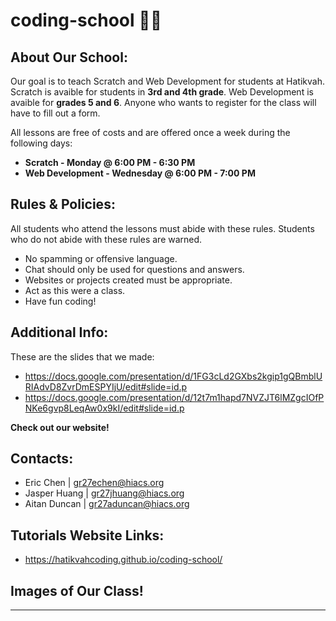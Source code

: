 # coding-school 👨‍💻

## About Our School: 

Our goal is to teach Scratch and Web Development for students at Hatikvah. Scratch is avaible for students in **3rd and 4th grade**. Web Development is avaible for **grades 5 and 6**. Anyone who wants to register for the class will have to fill out a form.

All lessons are free of costs and are offered once a week during the following days: 

  - **Scratch - Monday @ 6:00 PM - 6:30 PM**
  - **Web Development - Wednesday @ 6:00 PM - 7:00 PM**

## Rules & Policies: 

All students who attend the lessons must abide with these rules. Students who do not abide with these rules are warned.

  - No spamming or offensive language.
  - Chat should only be used for questions and answers.
  - Websites or projects created must be appropriate.
  - Act as this were a class.
  - Have fun coding!

## Additional Info: 

These are the slides that we made:

  - https://docs.google.com/presentation/d/1FG3cLd2GXbs2kgip1gQBmblURIAdvD8ZvrDmESPYIjU/edit#slide=id.p
  - https://docs.google.com/presentation/d/12t7m1hapd7NVZJT6lMZgcIOfPNKe6gvp8LeqAw0x9kI/edit#slide=id.p

**Check out our website!**

## Contacts: 

  - Eric Chen | gr27echen@hiacs.org
  - Jasper Huang | gr27jhuang@hiacs.org
  - Aitan Duncan | gr27aduncan@hiacs.org

## Tutorials Website Links: 

  - https://hatikvahcoding.github.io/coding-school/

## Images of Our Class!

-------
